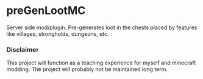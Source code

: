 # preGenLootMC
Server side mod/plugin. Pre-generates loot in the chests placed by features like villages, strongholds, dungeons, etc.

### Disclaimer
This project will function as a teaching experience for myself and minecraft modding. The project will probably not be maintained long term.
